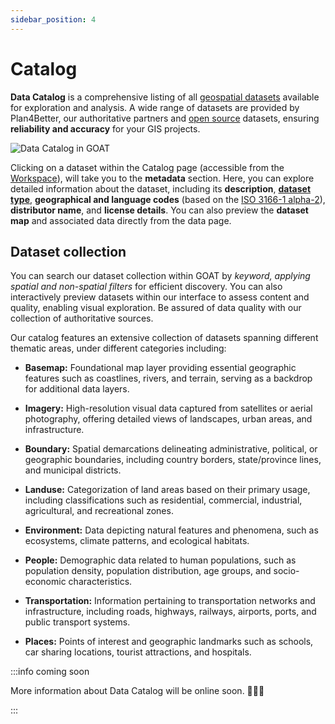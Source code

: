 ```yaml
---
sidebar_position: 4
---
```


# Catalog

**Data Catalog** is a comprehensive listing of all [geospatial datasets](../further_reading/glossary#geospatial-data) available for exploration and analysis. A wide range of datasets are provided by Plan4Better, our authoritative partners and [open source](../further_reading/glossary#open-source) datasets, ensuring **reliability and accuracy** for your GIS projects.

![Data Catalog in GOAT](/img/workspace/catalog/catalog_general.png "Data Catalog in GOAT")


Clicking on a dataset within the Catalog page (accessible from the [Workspace](../category/workspace)), will take you to the **metadata** section. Here, you can explore detailed information about the dataset, including its **description**, **[dataset type](../data/dataset_types)**, **geographical and language codes** (based on the [ISO 3166-1 alpha-2](https://www.iso.org/iso-3166-country-codes.html)), **distributor name**, and **license details**. You can also preview the **dataset map** and associated data directly from the data page.

## Dataset collection
You can search our dataset collection within GOAT by *keyword, applying spatial and non-spatial filters* for efficient discovery. You can also interactively preview datasets within our interface to assess content and quality, enabling visual exploration. Be assured of data quality with our collection of authoritative sources.

Our catalog features an extensive collection of datasets spanning different thematic areas, under different categories including:

- **Basemap:** Foundational map layer providing essential geographic features such as coastlines, rivers, and terrain, serving as a backdrop for additional data layers.

- **Imagery:** High-resolution visual data captured from satellites or aerial photography, offering detailed views of landscapes, urban areas, and infrastructure.

- **Boundary:** Spatial demarcations delineating administrative, political, or geographic boundaries, including country borders, state/province lines, and municipal districts.

- **Landuse:** Categorization of land areas based on their primary usage, including classifications such as residential, commercial, industrial, agricultural, and recreational zones.

- **Environment:** Data depicting natural features and phenomena, such as ecosystems, climate patterns, and ecological habitats.

- **People:** Demographic data related to human populations, such as population density, population distribution, age groups, and socio-economic characteristics.

- **Transportation:** Information pertaining to transportation networks and infrastructure, including roads, highways, railways, airports, ports, and public transport systems.

- **Places:** Points of interest and geographic landmarks such as schools, car sharing locations, tourist attractions, and hospitals.


:::info coming soon

More information about Data Catalog will be online soon. 🧑🏻‍💻

:::
